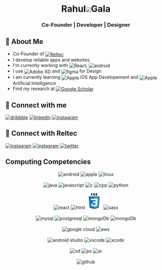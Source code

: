

<!--
**rgala98/rgala98** is a ✨ _special_ ✨ repository because its `README.md` (this file) appears on your GitHub profile.

Here are some ideas to get you started:

- 🔭 I’m currently working on ...
- 🌱 I’m currently learning ...
- 👯 I’m looking to collaborate on ...
- 🤔 I’m looking for help with ...
- 💬 Ask me about ...
- 📫 How to reach me: ...
- 😄 Pronouns: ...
- ⚡ Fun fact: ...
-->

<div align="center">
  
  # Rahul<img src="https://i.imgur.com/IxVmOFe.png" width="200"/>Gala
  ### Co-Founder | Developer | Designer
</div>

## 🧑‍ About Me
- Co-Founder of [<img src="https://imgur.com/6zlae7s.jpg" height="30em" align="center" alt="Reltec" title="Reltec"/>](https://reltec.co.in)
- I develop reliable apps and websites
- I'm currently working with <img src="https://www.vectorlogo.zone/logos/reactjs/reactjs-ar21.svg" height="30em" align="center" alt="React" />, <img src="https://www.vectorlogo.zone/logos/android/android-ar21.svg" height="30em" align="center" alt="android" />
- I use <img src="https://github.com/detain/svg-logos/blob/master/svg/adobe-xd.svg" height="30em" align="center" alt="Adobe XD" /> and <img src="https://www.vectorlogo.zone/logos/figma/figma-ar21.svg" height="30em" align="center" alt="figma" /> for Design
- I am currently learning <img src="https://www.vectorlogo.zone/logos/apple/apple-icon.svg" height="30em" align="center" alt="Apple" /> iOS App Developement and <img src="https://github.com/DiemenDesign/LibreICONS/blob/master/svg/libre-medical-brain.svg" height="30em" align="center" alt="Apple" /> Artificial Intelligence  
- Find my research at [<img src="https://scholar.google.com/intl/en/scholar/images/2x/scholar_logo_64dp.png" height="30em" align="center" alt="Google Scholar"/>](https://scholar.google.com/citations?user=If1pcWMAAAAJ&hl=en)
## 🔗 Connect with me

<a href="https://dribbble.com/rgala98"><img src="https://www.vectorlogo.zone/logos/dribbble/dribbble-icon.svg" alt="dribbble" width="40" height="40"/></a>
<a href="https://www.linkedin.com/in/rgala98/"><img src="https://www.vectorlogo.zone/logos/linkedin/linkedin-tile.svg" alt="linkedin" width="40" height="40"/></a>
<a href="https://instagram.com/rgala98"><img src="https://www.vectorlogo.zone/logos/instagram/instagram-icon.svg" alt="instagram" width="40" height="40"/></a>


## 🔗 Connect with Reltec
<a href="https://reltec.co.in"><img src="https://pbs.twimg.com/profile_images/1263503695146299393/zWrNfqNV_400x400.jpg" alt="instagram" width="40" height="40"/></a>
<a href="https://instagram.com/reltec.co.in"><img src="https://www.vectorlogo.zone/logos/instagram/instagram-icon.svg" alt="instagram" width="40" height="40"/></a>
<a href="https://twitter.com/reltecin"><img src="https://www.vectorlogo.zone/logos/twitter/twitter-official.svg" alt="twitter" width="40" height="40"/></a>

## Computing Competencies
<p align="center">
  <img src="https://www.vectorlogo.zone/logos/android/android-official.svg" alt="android" width="50" height="50"/>
  <img src="https://www.vectorlogo.zone/logos/apple/apple-icon.svg" alt="apple" width="50" height="50"/> 
  <img src="https://www.vectorlogo.zone/logos/linux/linux-icon.svg" alt="linux" width="50" height="50"/> 
  <br/><br/>
  
  <img src="https://www.vectorlogo.zone/logos/java/java-icon.svg" alt="java" width="50" height="50"/> 
  <img src="https://github.com/abranhe/programming-languages-logos/blob/master/src/javascript/javascript.svg" alt="javascript" width="50" height="50"/> 
  <img src="https://github.com/abranhe/programming-languages-logos/blob/master/src/c/c.svg" alt="c" width="50" height="50"/>
  <img src="https://github.com/abranhe/programming-languages-logos/blob/master/src/cpp/cpp.svg" alt="cpp" width="50" height="50"/>
  <img src="https://www.vectorlogo.zone/logos/python/python-icon.svg" alt="python" width="50" height="50"/>
  <br/><br/>
  
  <img src="https://www.vectorlogo.zone/logos/reactjs/reactjs-icon.svg" alt="react" width="50" height="50"/> 
  <img src="https://github.com/detain/svg-logos/blob/master/svg/html5.svg" alt="html" width="50" height="50"/> 
  <img src="https://github.com/devicons/devicon/blob/master/icons/css3/css3-original-wordmark.svg" alt="css" width="50" height="50"/> 
  <img src="https://www.vectorlogo.zone/logos/sass-lang/sass-lang-icon.svg" alt="sass" width="50" height="50"/> 
  <br/><br/>
  
  <img src="https://www.vectorlogo.zone/logos/mysql/mysql-ar21.svg" alt="mysql" height="50"/>
  <img src="https://www.vectorlogo.zone/logos/postgresql/postgresql-icon.svg" alt="postgresql" width="50" height="50"/>
  <img src="https://www.vectorlogo.zone/logos/mongodb/mongodb-ar21.svg" alt="mongoDb" height="50"/>
  <img src="https://www.vectorlogo.zone/logos/firebase/firebase-ar21.svg" alt="mongoDb" height="50"/>
  <br/><br/>
  
  <img src="https://www.vectorlogo.zone/logos/google_cloud/google_cloud-icon.svg" alt="google cloud" width="50" height="50"/> 
  <img src="https://www.vectorlogo.zone/logos/amazon_aws/amazon_aws-icon.svg" alt="aws" width="50" height="50"/> 
  <br/><br/>
  
  <img src="https://1.bp.blogspot.com/-LgTa-xDiknI/X4EflN56boI/AAAAAAAAPuk/24YyKnqiGkwRS9-_9suPKkfsAwO4wHYEgCLcBGAsYHQ/s0/image9.png" alt="android studio" width="50" height="50"/>
  <img src="https://www.vectorlogo.zone/logos/visualstudio_code/visualstudio_code-icon.svg" alt="vscode" width="50" height="50"/> 
  <img src="https://developer.apple.com/design/human-interface-guidelines/macos/images/app-icon-realistic-materials_2x.png" alt="xcode" width="50" height="50"/> 
  <br/><br/>
  
  <img src="https://github.com/detain/svg-logos/blob/master/svg/adobe-xd.svg" alt="xd" width="50" height="50"/>
  <img src="https://github.com/rdimascio/icons/blob/master/icons/color/photoshop.svg" alt="ps" width="50" height="50"/>
  <img src="https://www.vectorlogo.zone/logos/adobe_illustrator/adobe_illustrator-icon.svg" alt="ai" width="50" height="50"/>
  <br/><br/>
  
  <img src="https://www.vectorlogo.zone/logos/github/github-icon.svg" alt="github" width="50" height="50"/> 
</p>

